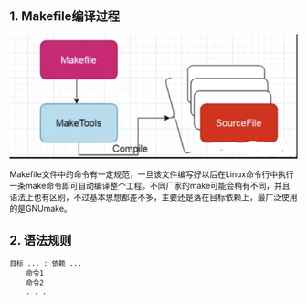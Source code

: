 ## 1. Makefile编译过程

![](../youdaonote-images/Pasted%20image%2020230327172044.png)

Makefile文件中的命令有一定规范，一旦该文件编写好以后在Linux命令行中执行一条make命令即可自动编译整个工程。不同厂家的make可能会稍有不同，并且语法上也有区别，不过基本思想都差不多，主要还是落在目标依赖上，最广泛使用的是GNUmake。

## 2. 语法规则

```
目标 ... : 依赖 ...
	命令1
	命令2
	. . .
```
